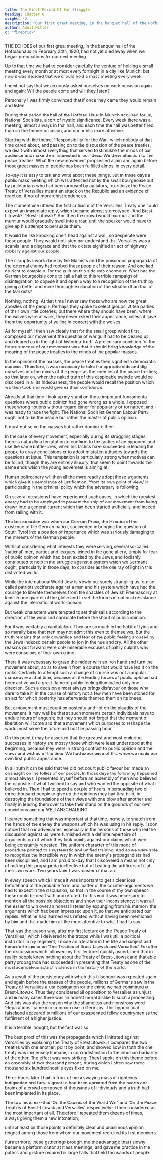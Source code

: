 ```yaml
---
title: The First Period Of Our Struggle
heading: Chapter 6
weight: 42
description: "Our first great meeting, in the banquet hall of the Hofbräuhaus on February 24th, 1920"
author: Adolf Hitler
c: "firebrick"
---
```



THE ECHOES of our first great meeting, in the banquet hall of the Hofbräuhaus on February 24th, 1920, had not yet died away when we began preparations for our next meeting. 

Up to that time we had to consider carefully the venture of holding a small meeting every month or at most every fortnight in a city like Munich; but now it was decided that we should hold a mass meeting every week. 

I need not say that we anxiously asked ourselves on each occasion again and again: Will the people come and will they listen? 

Personally I was firmly convinced that if once they came they would remain and listen.

During that period the hall of the Hofbrau Haus in Munich acquired for us, National Socialists, a sort of mystic significance. Every week there was a meeting, almost always in that hall, and each time the hall was better filled than on the former occasion, and our public more attentive.

Starting with the theme, 'Responsibility for the War,' which nobody at that time cared about, and passing on to the discussion of the peace treaties, we dealt with almost everything that served to stimulate the minds of our audience and make them interested in our ideas. We drew attention to the peace treaties. What the new movement prophesied again and again before those great masses of people has been fulfilled almost in every detail.

To-day it is easy to talk and write about these things. But in those days a public mass meeting which was attended not by the small bourgeoisie but by proletarians who had been aroused by agitators, to criticize the Peace Treaty of Versailles meant an attack on the Republic and an evidence of reaction, if not of
monarchist tendencies.

The moment one uttered the first criticism of the Versailles Treaty one could expect an immediate reply, which became almost stereotyped: 'And Brest-Litowsk?' 'Brest-Litowsk!' And then the crowd would murmur and the murmur would gradually swell into a roar, until the speaker would have to give up his attempt
to persuade them. 

It would be like knocking one's head against a wall, so desperate were these people. They would not listen nor understand that Versailles was a scandal and a disgrace and that the dictate signified an act of highway robbery against our people. 

The disruptive work done by the Marxists and the poisonous propaganda of the external enemy had robbed these people of their reason. And one had no right to complain. For the guilt on this side was enormous. What had the German bourgeoisie done to call a halt to this terrible campaign of disintegration, to oppose it and open a way to a recognition of the truth by giving a better and more thorough explanation of the situation than that of the Marxists? 

Nothing, nothing. At that time I never saw those who are now the great apostles of the people. Perhaps they spoke to select groups, at tea parties of their own little coteries; but there where they should have been, where the wolves were at work, they never risked their appearance, unless it gave them the
opportunity of yelling in concert with the wolves.

As for myself, I then saw clearly that for the small group which first composed our movement the question of war guilt had to be cleared up, and cleared up in the light of historical truth. A preliminary condition for the future success of our movement was that it should bring knowledge of the meaning of the peace treaties to the minds of the popular masses. 

In the opinion of the masses, the peace treaties then signified a democratic success. Therefore, it was necessary to take the opposite side and dig ourselves into the minds of the people as the enemies of the peace treaties; so that later on, when the naked truth of this despicable swindle would be disclosed in all its hideousness, the people would recall the position which we then took and would give us their confidence.

Already at that time I took up my stand on those important fundamental questions where public opinion had gone wrong as a whole. I opposed these wrong notions without regard either for popularity or for hatred, and I was ready to face the fight. The National Socialist German Labour Party ought not to be the beadle but rather the master of public opinion. 

It must not serve the masses but rather dominate them.

In the case of every movement, especially during its struggling stages, there is naturally a temptation to conform to the tactics of an opponent and use the same battle-cries, when his tactics have succeeded in leading the people to crazy conclusions or to adopt mistaken attitudes towards the questions at issue. This temptation is particularly strong when motives can be found, though they are entirely illusory, that seem to point towards the same ends which the young movement is aiming at. 

Human poltroonery will then all the more readily adopt those arguments which give it a semblance of justification, 'from its own point of view,' in participating in the criminal policy which the adversary is following.

On several occasions I have experienced such cases, in which the greatest energy had to be employed to prevent the ship of our movement from being drawn into a general current which had been started artificially, and indeed from sailing with it. 

The last occasion was when our German Press, the Hecuba of the existence of the German nation, succeeded in bringing the question of South Tyrol into a position of importance which was seriously damaging to the nterests of the German people. 

Without considering what interests they were serving, several so-called 'national' men, parties and leagues, joined in the general cry, simply for fear of public opinion which had been excited by the Jews, and foolishly contributed to help in the struggle against a system which we Germans ought, particularly in those days, to consider as the one ray of light in this distracted world. 

While the international World-Jew is slowly but surely strangling us, our so-called patriots vociferate against a man and his system which have had the courage to liberate themselves from the shackles of Jewish Freemasonry at least in one quarter of the globe and to set the forces of national resistance against the
international world-poison. 

But weak characters were tempted to set their sails according to the direction of the wind and capitulate before the shout of public opinion. 

For it was veritably a capitulation. They are so much in the habit of lying and so morally base that men may not admit this even to themselves, but the truth remains that only cowardice and fear of the public feeling aroused by the Jews induced certain people to join in the hue and cry. All the other reasons put forward were only miserable excuses of paltry culprits who were conscious of their own crime.

There it was necessary to grasp the rudder with an iron hand and turn the movement about, so as to save it from a course that would have led it on the rocks. Certainly to attempt such a change of course was not a popular manoeuvre at that time, because all the leading forces of public opinion had been active and a great flame of public feeling illuminated only one direction. Such a decision almost always brings disfavour on those who dare to take it. In the course of history not a few men have been stoned for an act for which posterity has afterwards thanked them on its knees.

But a movement must count on posterity and not on the plaudits of the movement. It may well be that at such moments certain individuals have to endure hours of anguish; but they should not forget that the moment of liberation will come and that a movement which purposes to reshape the world must serve the future and not the passing hour.

On this point it may be asserted that the greatest and most enduring successes in history are mostly those which were least understood at the beginning, because they were in strong contrast to public opinion and the views and wishes of the time. We had experience of this when we made our own first public appearance. 

In all truth it can be said that we did not court public favour but made an onslaught on the follies of our people. In those days the following happened almost always: I presented myself before an assembly of men who believed the opposite of what I wished to say and who wanted the opposite of what I believed in. Then I had to spend a couple of hours in persuading two or three thousand people to give up the opinions they had first held, in destroying the foundations of their views with one blow after another and finally in leading them over to take their stand on the grounds of our own convictions and our WELTANSCHAUUNG. 

I learned something that was important at that time, namely, to snatch from the hands
of the enemy the weapons which he was using in his reply. I soon noticed that our
adversaries, especially in the persons of those who led the discussion against us, were
furnished with a definite repertoire of arguments out of which they took points against
our claims which were being constantly repeated. The uniform character of this mode of
procedure pointed to a systematic and unified training. And so we were able to
recognize the incredible way in which the enemy's propagandists had been disciplined,
and I am proud to-day that I discovered a means not only of making this propaganda
ineffective but of beating the artificers of it at their own work. Two years later I was
master of that art.

In every speech which I made it was important to get a clear idea beforehand of the
probable form and matter of the counter-arguments we had to expect in the discussion,
so that in the course of my own speech these could be dealt with and refuted. To this
end it was necessary to mention all the possible objections and show their
inconsistency; it was all the easier to win over an honest listener by expunging from his
memory the arguments which had been impressed upon it, so that we anticipated our
replies. What he had learned was refuted without having been mentioned by him and
that made him all the more attentive to what I had to say.

That was the reason why, after my first lecture on the 'Peace Treaty of Versailles,' which
I delivered to the troops while I was still a political instructor in my regiment, I made an
alteration in the title and subject and henceforth spoke on 'The Treaties of Brest-Litowsk
and Versailles.' For after the discussion which followed my first lecture I quickly
ascertained that in reality people knew nothing about the Treaty of Brest-Litowsk and
that able party propaganda had succeeded in presenting that Treaty as one of the most
scandalous acts of violence in the history of the world.

As a result of the persistency with which this falsehood was repeated again and again
before the masses of the people, millions of Germans saw in the Treaty of Versailles a
just castigation for the crime we had committed at Brest-Litowsk. Thus they considered
all opposition to Versailles as unjust and in many cases there was an honest moral
dislike to such a proceeding. And this was also the reason why the shameless and
monstrous word 'Reparations' came into common use in Germany. This hypocritical
falsehood appeared to millions of our exasperated fellow countrymen as the fulfilment
of a higher justice. 

It is a terrible thought, but the fact was so. 

The best proof of this was
the propaganda which I initiated against Versailles by explaining the Treaty of BrestLitowsk. I compared the two treaties with one another, point by point, and showed how in truth the one treaty was immensely humane, in contradistinction to the inhuman barbarity of the other. The effect was very striking. Then I spoke on this theme before an assembly of two thousand persons, during which I often saw three thousand six
hundred hostile eyes fixed on me.

Three hours later I had in front of me a swaying mass of righteous indignation and fury. A great lie had been uprooted from the hearts and brains of a crowd composed of thousands of individuals and a truth had been
implanted in its place.

The two lectures--that 'On the Causes of the World War' and 'On the Peace Treaties of Brest-Litowsk and Versailles' respectively--I then considered as the most important of all. Therefore I repeated them dozens of times, always giving them a new intonation; 

until at least on those points a definitely clear and unanimous opinion reigned among those from whom our movement recruited its first members. 

Furthermore, these gatherings brought me the advantage that I slowly became a platform orator at mass meetings, and gave me practice in the pathos and gesture required in large halls that held thousands of people. 

